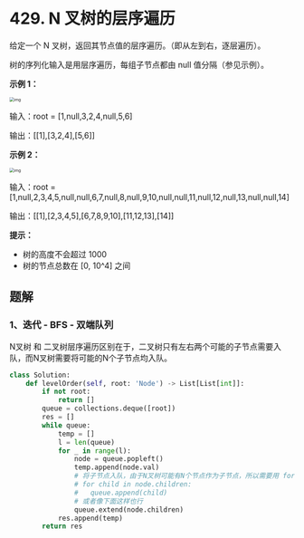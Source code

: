# 429. N 叉树的层序遍历

给定一个 N 叉树，返回其节点值的层序遍历。（即从左到右，逐层遍历）。

树的序列化输入是用层序遍历，每组子节点都由 null 值分隔（参见示例）。

 

**示例 1：**

<img src="https://assets.leetcode.com/uploads/2018/10/12/narytreeexample.png" alt="img" style="zoom: 50%;" />

输入：root = [1,null,3,2,4,null,5,6]

输出：[[1],[3,2,4],[5,6]]

**示例 2：**

<img src="https://assets.leetcode.com/uploads/2019/11/08/sample_4_964.png" alt="img" style="zoom:50%;" />

输入：root = [1,null,2,3,4,5,null,null,6,7,null,8,null,9,10,null,null,11,null,12,null,13,null,null,14]

输出：[[1],[2,3,4,5],[6,7,8,9,10],[11,12,13],[14]]

**提示：**

- 树的高度不会超过 1000
- 树的节点总数在 [0, 10^4] 之间

## 题解

### 1、迭代 - BFS - 双端队列

N叉树 和 二叉树层序遍历区别在于，二叉树只有左右两个可能的子节点需要入队，而N叉树需要将可能的N个子节点均入队。

```python
class Solution:
    def levelOrder(self, root: 'Node') -> List[List[int]]:
        if not root:
            return []
        queue = collections.deque([root])
        res = []
        while queue:
            temp = []
            l = len(queue)
            for _ in range(l):
                node = queue.popleft()
                temp.append(node.val)
                # 将子节点入队，由于N叉树可能有N个节点作为子节点，所以需要用 for 循环
                # for child in node.children:
                # 	queue.append(child)
                # 或者像下面这样也行
                queue.extend(node.children)
            res.append(temp)
        return res
```

